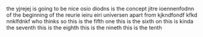 the yjrejej is going to be nice
osio diodns is the concept 
jitre ioennenfodnn of the beginning of the 
reurie ieiru eiri universen apart from 
kjkndfondf kfkd nnklfdnkf who thinks 
so this is the fifth one
this is the sixth on
this is kinda the seventh
this is the eighth
this is the nineth
this is the tenth
 
